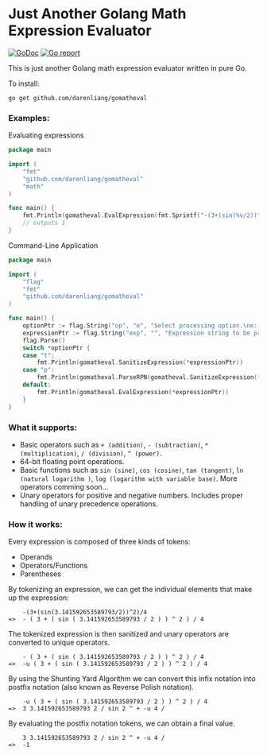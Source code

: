 # Just Another Golang Math Expression Evaluator

[![GoDoc](https://godoc.org/github.com/darenliang/gomatheval?status.svg)](https://godoc.org/github.com/darenliang/go-math-eval)
[![Go report](http://goreportcard.com/badge/darenliang/gomatheval)](https://goreportcard.com/report/github.com/darenliang/go-math-eval)

This is just another Golang math expression evaluator written in pure Go.

To install:
```
go get github.com/darenliang/gomatheval
```

### Examples:
Evaluating expressions
```go
package main

import (
	"fmt"
	"github.com/darenliang/gomatheval"
	"math"
)

func main() {
	fmt.Println(gomatheval.EvalExpression(fmt.Sprintf("-(3+(sin(%v/2))^2)/4", math.Pi)))
	// outputs 1
}
```
Command-Line Application
```go
package main

import (
	"flag"
	"fmt"
	"github.com/darenliang/gomatheval"
)

func main() {
	optionPtr := flag.String("op", "e", "Select processing option.\ne: Evaluate expression\np: Process to Reverse Polish Notation\nt: Tokenize expression\n")
	expressionPtr := flag.String("exp", "", "Expression string to be processed")
	flag.Parse()
	switch *optionPtr {
	case "t":
		fmt.Println(gomatheval.SanitizeExpression(*expressionPtr))
	case "p":
		fmt.Println(gomatheval.ParseRPN(gomatheval.SanitizeExpression(*expressionPtr)))
	default:
		fmt.Println(gomatheval.EvalExpression(*expressionPtr))
	}
}
```

### What it supports:
* Basic operators such as `+ (addition)`, `- (subtraction)`, `* (multiplication)`, `/ (division)`, `^ (power)`.
* 64-bit floating point operations.
* Basic functions such as `sin (sine)`, `cos (cosine)`, `tan (tangent)`, `ln (natural logarithm )`, `log (logarithm with variable base)`. More operators comming soon...
* Unary operators for positive and negative numbers. Includes proper handling of unary precedence operations.

### How it works:
Every expression is composed of three kinds of tokens:
* Operands
* Operators/Functions
* Parentheses

By tokenizing an expression, we can get the individual elements that make up the expression:
```
    -(3+(sin(3.141592653589793/2))^2)/4
=>  - ( 3 + ( sin ( 3.141592653589793 / 2 ) ) ^ 2 ) / 4
```

The tokenized expression is then sanitized and unary operators are converted to unique operators.
```
    - ( 3 + ( sin ( 3.141592653589793 / 2 ) ) ^ 2 ) / 4
=>  -u ( 3 + ( sin ( 3.141592653589793 / 2 ) ) ^ 2 ) / 4
```

By using the Shunting Yard Algorithm we can convert this infix notation into postfix notation (also known as Reverse Polish notation).
```
    -u ( 3 + ( sin ( 3.141592653589793 / 2 ) ) ^ 2 ) / 4
=>  3 3.141592653589793 2 / sin 2 ^ + -u 4 /
```

By evaluating the postfix notation tokens, we can obtain a final value.
```
    3 3.141592653589793 2 / sin 2 ^ + -u 4 /
=>  -1
```
